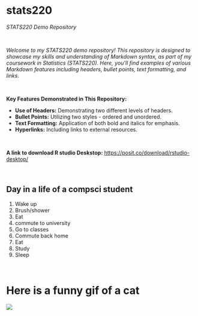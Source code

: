 # stats220

*STATS220 Demo Repository*

<br>

*Welcome to my STATS220 demo repository! This repository is designed to showcase my skills and understanding of Markdown syntax, as part of my coursework in Statistics (STATS220). Here, you'll find examples of various Markdown features including headers, bullet points, text formatting, and links.*

<br>

**Key Features Demonstrated in This Repository:**

- **Use of Headers:** Demonstrating two different levels of headers.
- **Bullet Points:** Utilizing two styles - ordered and unordered.
- **Text Formatting:** Application of both bold and italics for emphasis.
- **Hyperlinks:** Including links to external resources.


<br>

**A link to download R studio Deskstop:** https://posit.co/download/rstudio-desktop/

<br>


## Day in a life of a compsci student
1. Wake up
2. Brush/shower
3. Eat
4. commute to university
5. Go to classes
6. Commute back home
7. Eat
8. Study
9. Sleep

<br>

# Here is a funny gif of a cat

![](https://i.chzbgr.com/full/9380419072/hEA5C824A/angry)

